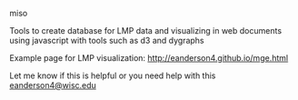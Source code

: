 miso

Tools to create database for LMP data and visualizing in web documents using javascript with tools such as d3 and dygraphs

Example page for LMP visualization:
http://eanderson4.github.io/mge.html

Let me know if this is helpful or you need help with this
eanderson4@wisc.edu
